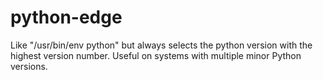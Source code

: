 # python-edge

Like "/usr/bin/env python" but always selects the python version with the highest version number. Useful on systems with multiple minor Python versions.